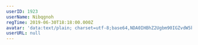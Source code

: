 ```yaml
---
userID: 1923
userName: Nibqgnoh
regTime: 2019-06-30T18:18:00.000Z
avatar: 'data:text/plain; charset=utf-8;base64,NDA0IHBhZ2Ugbm90IGZvdW5kCg=='
userURL: null
---
```



